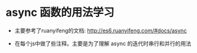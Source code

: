 # async 函数的用法学习


* 主要参考了ruanyifeng的文档: http://es6.ruanyifeng.com/#docs/async

* 在每个js中做了些注释。主要是为了理解 async 的迭代时串行和并行的用法